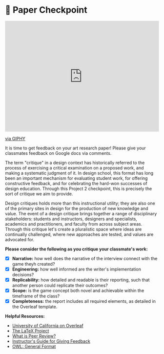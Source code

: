 # 📝 Paper Checkpoint

<div style="width:100%;height:0;padding-bottom:72%;position:relative;"><iframe src="https://giphy.com/embed/ny7UCd6JETnmE" width="100%" height="100%" style="position:absolute" frameBorder="0" class="giphy-embed" allowFullScreen></iframe></div><p><a href="https://giphy.com/gifs/internet-college-class-ny7UCd6JETnmE">via GIPHY</a></p>

It is time to get feedback on your art research paper! Please give your classmates feedback on Google docs via comments. 

The term "critique" in a design context has historically referred to the process of exercising a critical examination on a proposed work, and making a systematic judgment of it. In design school, this format has long been an important mechanism for evaluating student work, for offering constructive feedback, and for celebrating the hard-won successes of design education. Through this Project 2 checkpoint, this is precisely the sort of critique we aim to provide.

Design critiques holds more than this instructional utility; they are also one of the primary sites in design for the production of new knowledge and value. The event of a design
critique brings together a range of disciplinary stakeholders: students and instructors, designers and specialists, academics and practitioners, and faculty from across subject areas. Through this critique let's create a pluralistic space where ideas are continually challenged, where new approaches are tested, and values are advocated for.

**Please consider the following as you critique your classmate's work:**

- [x] **Narrative:** how well does the narrative of the interview connect with the game theyh created?
- [x] **Engineering:** how well informed are the writer's implementation decisions?
- [x] **Replicability:** how detailed and readable is their reporting, such that another person could replicate their outcomes?
- [x] **Scope:** is the game concept both novel and achievable within the timeframe of the class?
- [x] **Completeness:** the report includes all required elements, as detailed in the Overleaf template.

**Helpful Resources:**

* [University of California on Overleaf](https://www.overleaf.com/edu/usc)
* [The LaTeX Project](https://www.latex-project.org/)
* [What is Peer Review?](https://authorservices.wiley.com/Reviewers/journal-reviewers/what-is-peer-review/index.html)
* [Instructor's Guide for Giving Feedback](https://owl.purdue.edu/owl/general_writing/the_writing_process/feedback/instructor_guide_giving%20feedback.html)
* [OWL: General Format](https://owl.purdue.edu/owl/research_and_citation/apa_style/apa_formatting_and_style_guide/general_format.html)